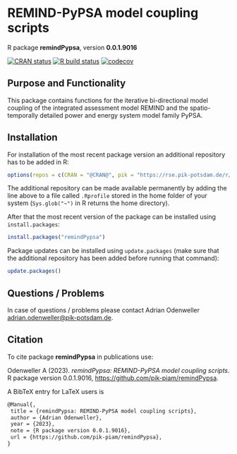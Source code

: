 # REMIND-PyPSA model coupling scripts

R package **remindPypsa**, version **0.0.1.9016**

[![CRAN status](https://www.r-pkg.org/badges/version/remindPypsa)](https://cran.r-project.org/package=remindPypsa)  [![R build status](https://github.com/pik-piam/remindPypsa/workflows/check/badge.svg)](https://github.com/pik-piam/remindPypsa/actions) [![codecov](https://codecov.io/gh/pik-piam/remindPypsa/branch/master/graph/badge.svg)](https://app.codecov.io/gh/pik-piam/remindPypsa) 

## Purpose and Functionality

This package contains functions for the iterative bi-directional model coupling of the integrated assessment model REMIND and the spatio-temporally detailed power and energy system model family PyPSA.


## Installation

For installation of the most recent package version an additional repository has to be added in R:

```r
options(repos = c(CRAN = "@CRAN@", pik = "https://rse.pik-potsdam.de/r/packages"))
```
The additional repository can be made available permanently by adding the line above to a file called `.Rprofile` stored in the home folder of your system (`Sys.glob("~")` in R returns the home directory).

After that the most recent version of the package can be installed using `install.packages`:

```r 
install.packages("remindPypsa")
```

Package updates can be installed using `update.packages` (make sure that the additional repository has been added before running that command):

```r 
update.packages()
```

## Questions / Problems

In case of questions / problems please contact Adrian Odenweller <adrian.odenweller@pik-potsdam.de>.

## Citation

To cite package **remindPypsa** in publications use:

Odenweller A (2023). _remindPypsa: REMIND-PyPSA model coupling scripts_. R package version 0.0.1.9016, <https://github.com/pik-piam/remindPypsa>.

A BibTeX entry for LaTeX users is

 ```latex
@Manual{,
  title = {remindPypsa: REMIND-PyPSA model coupling scripts},
  author = {Adrian Odenweller},
  year = {2023},
  note = {R package version 0.0.1.9016},
  url = {https://github.com/pik-piam/remindPypsa},
}
```
